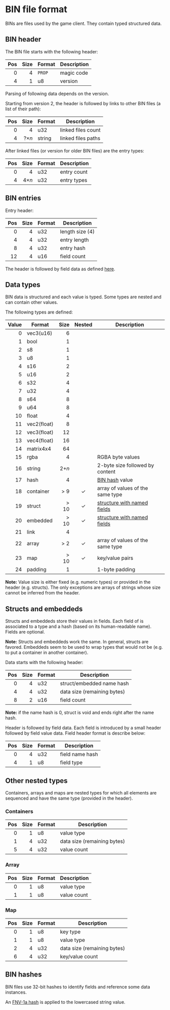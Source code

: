 # BIN file format

BINs are files used by the game client. They contain typed structured data.


## BIN header

The BIN file starts with the following header:

| Pos | Size | Format | Description                            |
| ---:| ----:| ------ | -------------------------------------- |
|   0 |    4 | `PROP` | magic code                             |
|   4 |    1 | u8     | version                                |

Parsing of following data depends on the version.

Starting from version 2, the header is followed by links to other BIN files (a
list of their path):

| Pos | Size  | Format | Description                            |
| ---:| -----:| ------ | -------------------------------------- |
|   0 |     4 | u32    | linked files count                     |
|   4 | ?×*n* | string | linked files paths                     |

After linked files (or version for older BIN files) are the entry types:

| Pos | Size  | Format | Description                            |
| ---:| -----:| ------ | -------------------------------------- |
|   0 |     4 | u32    | entry count                            |
|   4 | 4×*n* | u32    | entry types                            |


## BIN entries

Entry header:

| Pos | Size  | Format | Description                            |
| ---:| -----:| ------ | -------------------------------------- |
|   0 |     4 | u32    | length size (4)                        |
|   4 |     4 | u32    | entry length                           |
|   8 |     4 | u32    | entry hash                             |
|  12 |     4 | u16    | field count                            |

The header is followed by field data as defined [here](#field-format).


## Data types

BIN data is structured and each value is typed.
Some types are nested and can contain other values.

The following types are defined:

| Value | Format      | Size  | Nested | Description                        |
| -----:| ----------- | -----:|:------:| ---------------------------------- |
|     0 | vec3(u16)   | 6     |        |                                    |
|     1 | bool        | 1     |        |                                    |
|     2 | s8          | 1     |        |                                    |
|     3 | u8          | 1     |        |                                    |
|     4 | s16         | 2     |        |                                    |
|     5 | u16         | 2     |        |                                    |
|     6 | s32         | 4     |        |                                    |
|     7 | u32         | 4     |        |                                    |
|     8 | s64         | 8     |        |                                    |
|     9 | u64         | 8     |        |                                    |
|    10 | float       | 4     |        |                                    |
|    11 | vec2(float) | 8     |        |                                    |
|    12 | vec3(float) | 12    |        |                                    |
|    13 | vec4(float) | 16    |        |                                    |
|    14 | matrix4x4   | 64    |        |                                    |
|    15 | rgba        | 4     |        | RGBA byte values                   |
|    16 | string      | 2+*n* |        | 2-byte size followed by content    |
|    17 | hash        | 4     |        | [BIN hash](#bin-hash) value        |
|    18 | container   | > 9   | ✓      | array of values of the same type   |
|    19 | struct      | > 10  | ✓      | [structure with named fields](#structs-and-embeddeds) |
|    20 | embedded    | > 10  | ✓      | [structure with named fields](#structs-and-embeddeds) |
|    21 | link        | 4     |        |                                    |
|    22 | array       | > 2   | ✓      | array of values of the same type   |
|    23 | map         | > 10  | ✓      | key/value pairs                    |
|    24 | padding     | 1     |        | 1-byte padding                     |

**Note:** Value size is either fixed (e.g. numeric types) or provided in the
header (e.g. structs). The only exceptions are arrays of strings whose size
cannot be inferred from the header.


## Structs and embeddeds

Structs and embeddeds store their values in fields.
Each field of is associated to a type and a hash (based on its human-readable
name). Fields are optional.

**Note:** Structs and embeddeds work the same. In general, structs are favored.
Embeddeds seem to be used to wrap types that would not be (e.g. to put a
container in another container).

Data starts with the following header:

| Pos | Size  | Format | Description                            |
| ---:| -----:| ------ | -------------------------------------- |
|   0 |     4 | u32    | struct/embedded name hash              |
|   4 |     4 | u32    | data size (remaining bytes)            |
|   8 |     2 | u16    | field count                            |

**Note:** if the name hash is 0, struct is void and ends right after the name hash.

Header is followed by field data.
Each field is introduced by a small header followed by field value data.
Field header format is describe below:

| Pos | Size  | Format | Description                            |
| ---:| -----:| ------ | -------------------------------------- |
|   0 |     4 | u32    | field name hash                        |
|   4 |     1 | u8     | field type                             |


## Other nested types

Containers, arrays and maps are nested types for which all elements are
sequenced and have the same type (provided in the header).

### Containers

| Pos | Size  | Format | Description                            |
| ---:| -----:| ------ | -------------------------------------- |
|   0 |     1 | u8     | value type                             |
|   1 |     4 | u32    | data size (remaining bytes)            |
|   5 |     4 | u32    | value count                            |

### Array

| Pos | Size  | Format | Description                            |
| ---:| -----:| ------ | -------------------------------------- |
|   0 |     1 | u8     | value type                             |
|   1 |     1 | u8     | value count                            |

### Map

| Pos | Size  | Format | Description                            |
| ---:| -----:| ------ | -------------------------------------- |
|   0 |     1 | u8     | key type                               |
|   1 |     1 | u8     | value type                             |
|   2 |     4 | u32    | data size (remaining bytes)            |
|   6 |     4 | u32    | key/value count                        |


## BIN hashes

BIN files use 32-bit hashes to identify fields and reference some data instances.

An [FNV-1a hash](https://en.wikipedia.org/wiki/Fowler%E2%80%93Noll%E2%80%93Vo_hash_function#FNV-1a_hash)
is applied to the lowercased string value.

